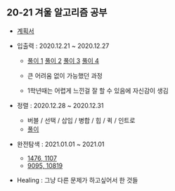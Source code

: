 ## 20-21 겨울 알고리즘 공부

- [계획서](https://husk321.tistory.com/80?category=953448)

- 입출력 : 2020.12.21 ~ 2020.12.27

  - [풀이 1](https://husk321.tistory.com/83)  [풀이 2](https://husk321.tistory.com/84)  [풀이 3](https://husk321.tistory.com/85)  [풀이 4](https://husk321.tistory.com/86) 

  - 큰 어려움 없이 가능했던 과정
  - 1학년때는 어렵게 느낀걸 잘 할 수 있음에 자신감이 생김

- 정렬 : 2020.12.28 ~ 2020.12.31

  - 버블 / 선택 / 삽입 / 병합 / 힙 / 퀵 / 인트로
  - [풀이](https://husk321.tistory.com/89?category=953448)


- 완전탐색 : 2021.01.01 ~ 2021.01
	- [1476, 1107](https://husk321.tistory.com/91?category=953448)
	- [9095, 10819](https://husk321.tistory.com/93?category=953448)

- Healing : 그냥 다른 문제가 하고싶어서 한 것들
